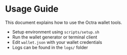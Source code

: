 # Usage Guide

This document explains how to use the Octra wallet tools.

- Setup environment using `scripts/setup.sh`
- Run the wallet generator or terminal client
- Edit `wallet.json` with your wallet credentials
- Logs can be found in the `logs/` folder
